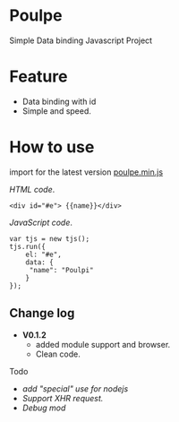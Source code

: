 Poulpe
===
Simple Data binding Javascript Project

# Feature
  - Data binding with id 
  - Simple and speed.

# How to use
import for the latest version
[poulpe.min.js](https://unpkg.com/poulpe@0.1.22/dist/poulpe.min.js)


*HTML code*.
```
<div id="#e"> {{name}}</div>
```

*JavaScript code*.
```
var tjs = new tjs();
tjs.run({
	el: "#e",
	data: {
	 "name": "Poulpi"
	}
});
```


 Change log
 ----------
 - **V0.1.2**
    - added module support and browser.
    - Clean code.

Todo
- *add "special" use for nodejs*
- *Support XHR request.*
- *Debug mod*
